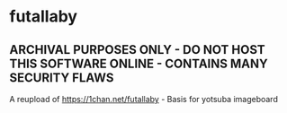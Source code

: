 # futallaby
## ARCHIVAL PURPOSES ONLY - DO NOT HOST THIS SOFTWARE ONLINE - CONTAINS MANY SECURITY FLAWS

 A reupload of https://1chan.net/futallaby - Basis for yotsuba imageboard
